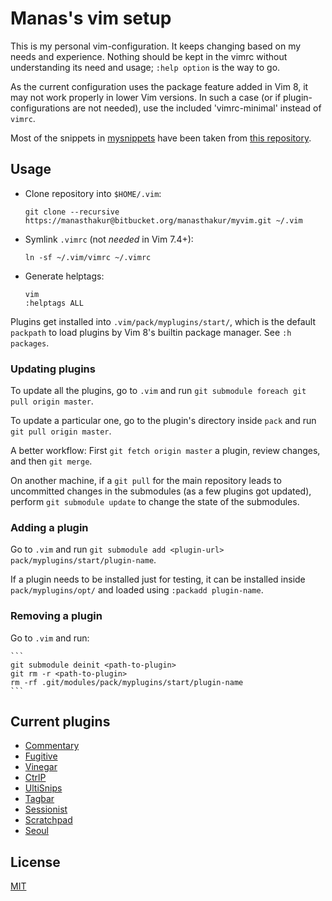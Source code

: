 # Manas's vim setup

This is my personal vim-configuration.
It keeps changing based on my needs and experience.
Nothing should be kept in the vimrc without understanding its need and usage;
`:help option` is the way to go.

As the current configuration uses the package feature added in Vim 8, it may not
work properly in lower Vim versions.
In such a case (or if plugin-configurations are not needed), use the included
'vimrc-minimal' instead of `vimrc`.

Most of the snippets in [mysnippets](mysnippets) have been taken from [this
repository](https://github.com/honza/vim-snippets).

## Usage

- Clone repository into `$HOME/.vim`:

    ```
    git clone --recursive https://manasthakur@bitbucket.org/manasthakur/myvim.git ~/.vim
    ```

- Symlink `.vimrc` (not _needed_ in Vim 7.4+):

    ```
    ln -sf ~/.vim/vimrc ~/.vimrc
    ```

- Generate helptags:

    ```
    vim
    :helptags ALL
    ```

Plugins get installed into `.vim/pack/myplugins/start/`, which is the default
`packpath` to load plugins by Vim 8's builtin package manager. See `:h packages`.

### Updating plugins

To update all the plugins, go to `.vim` and run `git submodule foreach git pull origin master`.

To update a particular one, go to the plugin's directory inside `pack` and run
`git pull origin master`.

A better workflow:
First `git fetch origin master` a plugin, review changes, and then `git merge`.

On another machine, if a `git pull` for the main repository leads to uncommitted
changes in the submodules (as a few plugins got updated), perform `git submodule
update` to change the state of the submodules.

### Adding a plugin

Go to `.vim` and run `git submodule add <plugin-url> pack/myplugins/start/plugin-name`.

If a plugin needs to be installed just for testing, it can be installed inside
`pack/myplugins/opt/` and loaded using `:packadd plugin-name`.

### Removing a plugin

Go to `.vim` and run:

    ```
    git submodule deinit <path-to-plugin>
    git rm -r <path-to-plugin>
    rm -rf .git/modules/pack/myplugins/start/plugin-name
    ```

## Current plugins

* [Commentary](https://github.com/tpope/vim-commentary)
* [Fugitive](https://github.com/tpope/vim-fugitive)
* [Vinegar](https://github.com/manasthakur/vim-vinegar)
* [CtrlP](https://github.com/ctrlpvim/ctrlp.vim)
* [UltiSnips](https://github.com/SirVer/ultisnips)
* [Tagbar](https://github.com/majutsushi/tagbar)
* [Sessionist](https://github.com/manasthakur/vim-sessionist)
* [Scratchpad](https://github.com/manasthakur/vim-scratchpad)
* [Seoul](https://github.com/manasthakur/vim-seoul)

## License

[MIT](LICENSE)

